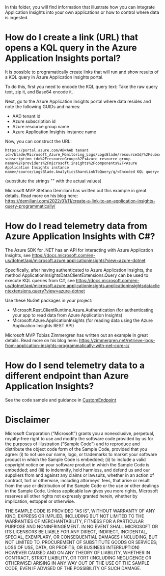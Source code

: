 In this folder, you will find information that illustrate how you can integrate Application Insights into your own applications or how to control where data is ingested.

# How do I create a link (URL) that opens a KQL query in the Azure Application Insights portal?
It is possible to programatically create links that will run and show results of a KQL query in Azure Application Insights portal.

To do this, first you need to encode the KQL query text: Take the raw query text, zip it, and Base64 encode it.

Next, go to the Azure Application Insights portal where data resides and note the following GUIDs and names:
- AAD tenant id
- Azure subscription id
- Azure resource group name
- Azure Application Insights instance name

Now, you can construct the URL:
```
https://portal.azure.com/#@<AAD tenant id>/blade/Microsoft_Azure_Monitoring_Logs/LogsBlade/resourceId/%2Fsubscriptions%2F<Azure subscription id>%2FresourceGroups%2F<Azure resource group name>%2Fproviders%2Fmicrosoft.insights%2Fcomponents%2F<Azure Application Insights instance name>/source/LogsBlade.AnalyticsShareLinkToQuery/q/<Encoded KQL query>
```
(substitute the strings "<id>" with the actual values)


Microsoft MVP Stefano Demiliani has written out this example in great details. Read more on his blog here: https://demiliani.com/2022/01/11/create-a-link-to-an-application-insights-query-programmatically/

# How do I read telemetry data from Azure Application Insights with C#?
The Azure SDK for .NET has an API for interacting with Azure Application Insights, see https://docs.microsoft.com/en-us/dotnet/api/microsoft.azure.applicationinsights?view=azure-dotnet

Specifically, after having authenticated to Azure Application Insights, the method ApplicationInsightsDataClientExtensions.Query can be used to execute KQL queries from C#, see https://docs.microsoft.com/en-us/dotnet/api/microsoft.azure.applicationinsights.applicationinsightsdataclientextensions.query?view=azure-dotnet

Use these NuGet packages in your project:
- Microsoft.Rest.ClientRuntime.Azure.Authentication (for authenticating your app to read data from Azure Application Insights)
- Microsoft.Azure.ApplicationInsights (for reading data using the Azure Application Insights REST API)


Microsoft MVP Tobias Zimmergren has written out an example in great details. Read more on his blog here: 
https://zimmergren.net/retrieve-logs-from-application-insights-programmatically-with-net-core-c/


# How do I send telemetry data to a different endpoint than Azure Application Insights?
See the code sample and guidance in [CustomEndpoint](CustomEndpoint/README.md)


# Disclaimer
Microsoft Corporation (“Microsoft”) grants you a nonexclusive, perpetual, royalty-free right to use and modify the software code provided by us for the purposes of illustration  ("Sample Code") and to reproduce and distribute the object code form of the Sample Code, provided that you agree: (i) to not use our name, logo, or trademarks to market your software product in which the Sample Code is embedded; (ii) to include a valid copyright notice on your software product in which the Sample Code is embedded; and (iii) to indemnify, hold harmless, and defend us and our suppliers from and against any claims or lawsuits, whether in an action of contract, tort or otherwise, including attorneys’ fees, that arise or result from the use or distribution of the Sample Code or the use or other dealings in the Sample Code. Unless applicable law gives you more rights, Microsoft reserves all other rights not expressly granted herein, whether by implication, estoppel or otherwise. 

THE SAMPLE CODE IS PROVIDED "AS IS", WITHOUT WARRANTY OF ANY KIND, EXPRESS OR IMPLIED, INCLUDING BUT NOT LIMITED TO THE WARRANTIES OF MERCHANTABILITY, FITNESS FOR A PARTICULAR PURPOSE AND NONINFRINGEMENT. IN NO EVENT SHALL MICROSOFT OR ITS LICENSORS BE LIABLE FOR ANY DIRECT, INDIRECT, INCIDENTAL, SPECIAL, EXEMPLARY, OR CONSEQUENTIAL DAMAGES (INCLUDING, BUT NOT LIMITED TO, PROCUREMENT OF SUBSTITUTE GOODS OR SERVICES; LOSS OF USE, DATA, OR PROFITS; OR BUSINESS INTERRUPTION) HOWEVER CAUSED AND ON ANY THEORY OF LIABILITY, WHETHER IN CONTRACT, STRICT LIABILITY, OR TORT (INCLUDING NEGLIGENCE OR OTHERWISE) ARISING IN ANY WAY OUT OF THE USE OF THE SAMPLE CODE, EVEN IF ADVISED OF THE POSSIBILITY OF SUCH DAMAGE.
